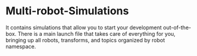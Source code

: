 # Multi-robot-Simulations

It contains simulations that allow you to start your development out-of-the-box. There is a main launch file that takes care of everything for you, bringing up all robots, transforms, and topics organized by robot namespace.
